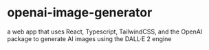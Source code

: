 # openai-image-generator
a web app that uses React, Typescript, TailwindCSS, and the OpenAI package to generate AI images using the DALL·E 2 engine
